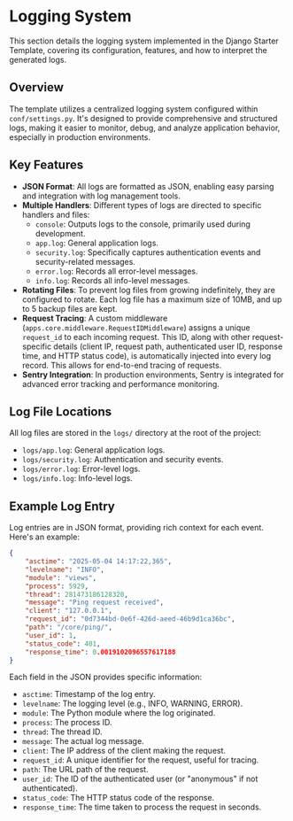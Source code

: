 # Logging System

This section details the logging system implemented in the Django Starter Template, covering its configuration, features, and how to interpret the generated logs.

## Overview

The template utilizes a centralized logging system configured within `conf/settings.py`. It's designed to provide comprehensive and structured logs, making it easier to monitor, debug, and analyze application behavior, especially in production environments.

## Key Features

*   **JSON Format**: All logs are formatted as JSON, enabling easy parsing and integration with log management tools.
*   **Multiple Handlers**: Different types of logs are directed to specific handlers and files:
    *   `console`: Outputs logs to the console, primarily used during development.
    *   `app.log`: General application logs.
    *   `security.log`: Specifically captures authentication events and security-related messages.
    *   `error.log`: Records all error-level messages.
    *   `info.log`: Records all info-level messages.
*   **Rotating Files**: To prevent log files from growing indefinitely, they are configured to rotate. Each log file has a maximum size of 10MB, and up to 5 backup files are kept.
*   **Request Tracing**: A custom middleware (`apps.core.middleware.RequestIDMiddleware`) assigns a unique `request_id` to each incoming request. This ID, along with other request-specific details (client IP, request path, authenticated user ID, response time, and HTTP status code), is automatically injected into every log record. This allows for end-to-end tracing of requests.
*   **Sentry Integration**: In production environments, Sentry is integrated for advanced error tracking and performance monitoring.

## Log File Locations

All log files are stored in the `logs/` directory at the root of the project:

*   `logs/app.log`: General application logs.
*   `logs/security.log`: Authentication and security events.
*   `logs/error.log`: Error-level logs.
*   `logs/info.log`: Info-level logs.

## Example Log Entry

Log entries are in JSON format, providing rich context for each event. Here's an example:

```json
{
    "asctime": "2025-05-04 14:17:22,365",
    "levelname": "INFO",
    "module": "views",
    "process": 5929,
    "thread": 281473186128320,
    "message": "Ping request received",
    "client": "127.0.0.1",
    "request_id": "0d7344bd-0e6f-426d-aeed-46b9d1ca36bc",
    "path": "/core/ping/",
    "user_id": 1,
    "status_code": 401,
    "response_time": 0.0019102096557617188
}
```

Each field in the JSON provides specific information:

*   `asctime`: Timestamp of the log entry.
*   `levelname`: The logging level (e.g., INFO, WARNING, ERROR).
*   `module`: The Python module where the log originated.
*   `process`: The process ID.
*   `thread`: The thread ID.
*   `message`: The actual log message.
*   `client`: The IP address of the client making the request.
*   `request_id`: A unique identifier for the request, useful for tracing.
*   `path`: The URL path of the request.
*   `user_id`: The ID of the authenticated user (or "anonymous" if not authenticated).
*   `status_code`: The HTTP status code of the response.
*   `response_time`: The time taken to process the request in seconds.
